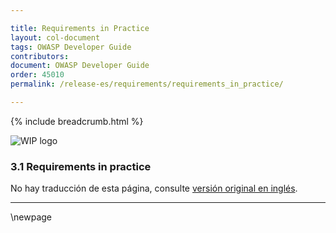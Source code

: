 ```yaml
---

title: Requirements in Practice
layout: col-document
tags: OWASP Developer Guide
contributors:
document: OWASP Developer Guide
order: 45010
permalink: /release-es/requirements/requirements_in_practice/

---
```


{% include breadcrumb.html %}

<style type="text/css">
.image-right {
  height: 180px;
  display: block;
  margin-left: auto;
  margin-right: auto;
  float: right;
}
</style>

![WIP logo](../../../assets/images/dg_wip.png "Work in progress")

### 3.1 Requirements in practice

No hay traducción de esta página, consulte [versión original en inglés][release0501].

----

[release0501]: https://github.com/OWASP/www-project-developer-guide/blob/main/release/05-requirements/01-requirements.md

\newpage
